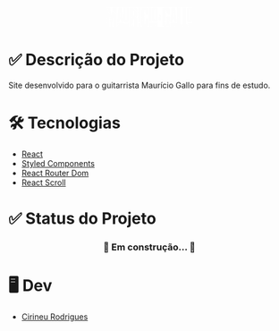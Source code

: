 <p align="center"> <img src="src/assets/logo.png" alt="Logo Med-K"></p>

# ✅ Descrição do Projeto

Site desenvolvido para o guitarrista Maurício Gallo para fins de estudo.

# 🛠 Tecnologias

- [React](https://pt-br.reactjs.org/)
- [Styled Components](https://styled-components.com/)
- [React Router Dom](https://reactrouter.com/web/guides/quick-start)
- [React Scroll](https://www.npmjs.com/package/react-scroll)

# ✅ Status do Projeto

<h3 align="center"> 
	🚧 Em construção... 🚧
</h3>

# 🖥️ Dev

- [Cirineu Rodrigues](https://www.linkedin.com/in/cirineurodrigues/)
